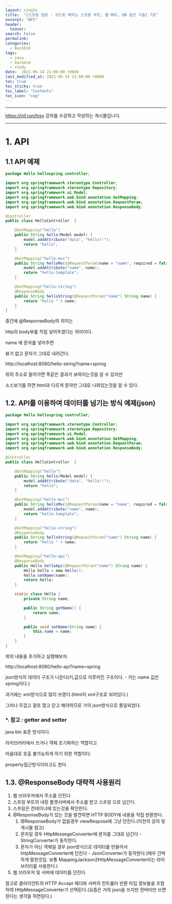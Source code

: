 ```yaml
---
layout: single
title:  "[스프링 입문 - 코드로 배우는 스프링 부트, 웹 MVC, DB 접근 기술] 7강"
excerpt: "API"
header:
  teaser: 
search: False
permalink:
categories: 
  - BackEnd
tags:
  - java
  - backend
  - study
date:  2021-06-14 21:00:00 +0800
last_modified_at: 2021-06-14 21:00:00 +0800
toc: true
toc_sticky: true
toc_label: "Contents"
toc_icon: "cog"
---
```

---

https://inf.run/hisy 강의를 수강하고 작성하는 게시물입니다.

---
# 1. API

## 1.1 API 예제

```java
package Hello.hellospring.controller;

import org.springframework.stereotype.Controller;
import org.springframework.stereotype.Repository;
import org.springframework.ui.Model;
import org.springframework.web.bind.annotation.GetMapping;
import org.springframework.web.bind.annotation.RequestParam;
import org.springframework.web.bind.annotation.ResponseBody;

@Controller
public class HelloController  {

    @GetMapping("hello")
    public String hello(Model model) {
        model.addAttribute("data", "hello!!");
        return "hello";
    }

    @GetMapping("hello-mvc")
    public String helloMvc(@RequestParam(name = "name", required = false) String name, Model model) {
        model.addAttribute("name", name);
        return "hello-template";
    }

    @GetMapping("hello-string")
    @ResponseBody
    public String helloString(@RequestParam("name") String name) {
        return "hello " + name;
    }
}

```

중간에 @ResponseBody의 의미는

http의 body부를 직접 넣어주겠다는 의미이다.

name 에 문자를 넣어주면 

뷰가 없고 문자가 그대로 내려간다.

http://localhost:8080/hello-string?name=spring

위의 주소로 들어가면 똑같은 결과가 보여지는것을 알 수 있지만

소스보기를 하면 html과 다르게 문자만 그대로 나와있는것을 알 수 있다.

## 1.2. API를 이용하여 데이터를 넘기는 방식 예제(json)

```java
package Hello.hellospring.controller;

import org.springframework.stereotype.Controller;
import org.springframework.stereotype.Repository;
import org.springframework.ui.Model;
import org.springframework.web.bind.annotation.GetMapping;
import org.springframework.web.bind.annotation.RequestParam;
import org.springframework.web.bind.annotation.ResponseBody;

@Controller
public class HelloController  {

    @GetMapping("hello")
    public String hello(Model model) {
        model.addAttribute("data", "hello!!");
        return "hello";
    }

    @GetMapping("hello-mvc")
    public String helloMvc(@RequestParam(name = "name", required = false) String name, Model model) {
        model.addAttribute("name", name);
        return "hello-template";
    }

    @GetMapping("hello-string")
    @ResponseBody
    public String helloString(@RequestParam("name") String name) {
        return "hello " + name;
    }

    @GetMapping("hello-api")
    @ResponseBody
    public Hello helloApi(@RequestParam("name") String name) {
        Hello hello = new Hello();
        hello.setName(name);
        return hello;
    }

    static class Hello {
        private String name;

        public String getName() {
            return name;
        }

        public void setName(String name) {
            this.name = name;
        }
    }
}

```
위의 내용을 추가하고 실행해보자.

http://localhost:8080/hello-api?name=spring

json방식의 데이터 구조가 나온다(키,값으로 이루어진 구조이다. - 키는 name 값은 spring이다.)

과거에는 xml방식으로 많이 쓰였다.(html이 xml구조로 되어있다.)

그러나 무겁고 괄호 열고 닫고 해야하므로 거의 json방식으로 통일되었다.

### *. 참고 : getter and setter

java bin 표준 방식이다.

라이브러리에서 쓰거나 객체 초기화하는 역할이고

마음대로 호출 불가능하게 하기 위한 역할이다.

property접근방식이라고도 한다.

## 1.3. @ResponseBody 대략적 사용원리

1. 웹 브라우저에서 주소를 던진다
2. 스프링 부트의 내장 톰캣서버에서 주소를 받고 스프링 으로 넘긴다.
3. 스프링은 컨테이너에 있는것을 확인한다.
4. @ResponseBody가 있는 것을 발견하면 HTTP BODY에 내용을 직접 반환한다.
   1. @ResponseBody가 없을경우 viewRespose에 그냥 던진다.(이전의 강의 및 게시물 참고)
   2. 문자일 경우 HttpMessegeConverter에 문자를 그대로 넘긴다 - StringConverter가 동작한다.
   3. 문자가 아닌 객체일 경우 json방식으로 데이터를 만들어서 httpMessageConverter에 던진다 - JsonConverter가 동작한다.(매우 간략하게 말한것임. 보통 MappingJackson2HttpMessageConverter라는 라이브러리를 사용한다.)
5. 웹 브라우저 및 서버에 데이터를 던진다

참고로 클라이언트의 HTTP Accept 헤더와 서버의 컨트롤러 반환 타입 정보들을 조합하여 HttpMessageConverter가 선택된다.(요즘은 거의 json을 쓰지만 컨버터만 쓰면 된다는 생각을 하면된다.)